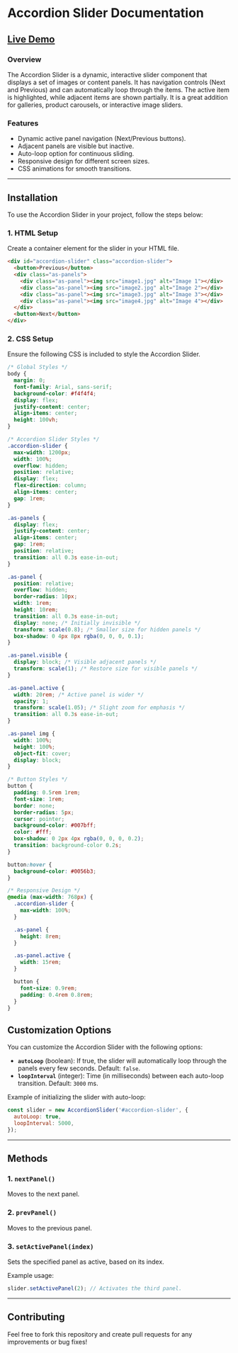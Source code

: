# **Accordion Slider Documentation**
## **[Live Demo](https://6793e4110a25d105b19c14a9--relaxed-faun-b5dec1.netlify.app/ 'Live Demo')**


### **Overview**
The Accordion Slider is a dynamic, interactive slider component that displays a set of images or content panels. It has navigation controls (Next and Previous) and can automatically loop through the items. The active item is highlighted, while adjacent items are shown partially. It is a great addition for galleries, product carousels, or interactive image sliders.

### **Features**
- Dynamic active panel navigation (Next/Previous buttons).
- Adjacent panels are visible but inactive.
- Auto-loop option for continuous sliding.
- Responsive design for different screen sizes.
- CSS animations for smooth transitions.

---

## **Installation**

To use the Accordion Slider in your project, follow the steps below:

### 1. **HTML Setup**
Create a container element for the slider in your HTML file.

```html
<div id="accordion-slider" class="accordion-slider">
  <button>Previous</button>
  <div class="as-panels">
    <div class="as-panel"><img src="image1.jpg" alt="Image 1"></div>
    <div class="as-panel"><img src="image2.jpg" alt="Image 2"></div>
    <div class="as-panel"><img src="image3.jpg" alt="Image 3"></div>
    <div class="as-panel"><img src="image4.jpg" alt="Image 4"></div>
  </div>
  <button>Next</button>
</div>
```

### 2. **CSS Setup**
Ensure the following CSS is included to style the Accordion Slider.

```css
/* Global Styles */
body {
  margin: 0;
  font-family: Arial, sans-serif;
  background-color: #f4f4f4;
  display: flex;
  justify-content: center;
  align-items: center;
  height: 100vh;
}

/* Accordion Slider Styles */
.accordion-slider {
  max-width: 1200px;
  width: 100%;
  overflow: hidden;
  position: relative;
  display: flex;
  flex-direction: column;
  align-items: center;
  gap: 1rem;
}

.as-panels {
  display: flex;
  justify-content: center;
  align-items: center;
  gap: 1rem;
  position: relative;
  transition: all 0.3s ease-in-out;
}

.as-panel {
  position: relative;
  overflow: hidden;
  border-radius: 10px;
  width: 1rem;
  height: 10rem;
  transition: all 0.3s ease-in-out;
  display: none; /* Initially invisible */
  transform: scale(0.8); /* Smaller size for hidden panels */
  box-shadow: 0 4px 8px rgba(0, 0, 0, 0.1);
}

.as-panel.visible {
  display: block; /* Visible adjacent panels */
  transform: scale(1); /* Restore size for visible panels */
}

.as-panel.active {
  width: 20rem; /* Active panel is wider */
  opacity: 1;
  transform: scale(1.05); /* Slight zoom for emphasis */
  transition: all 0.3s ease-in-out;
}

.as-panel img {
  width: 100%;
  height: 100%;
  object-fit: cover;
  display: block;
}

/* Button Styles */
button {
  padding: 0.5rem 1rem;
  font-size: 1rem;
  border: none;
  border-radius: 5px;
  cursor: pointer;
  background-color: #007bff;
  color: #fff;
  box-shadow: 0 2px 4px rgba(0, 0, 0, 0.2);
  transition: background-color 0.2s;
}

button:hover {
  background-color: #0056b3;
}

/* Responsive Design */
@media (max-width: 768px) {
  .accordion-slider {
    max-width: 100%;
  }

  .as-panel {
    height: 8rem;
  }

  .as-panel.active {
    width: 15rem;
  }

  button {
    font-size: 0.9rem;
    padding: 0.4rem 0.8rem;
  }
}
```

## **Customization Options**
You can customize the Accordion Slider with the following options:

- **`autoLoop`** (boolean): If true, the slider will automatically loop through the panels every few seconds. Default: `false`.
- **`loopInterval`** (integer): Time (in milliseconds) between each auto-loop transition. Default: `3000` ms.

Example of initializing the slider with auto-loop:
```javascript
const slider = new AccordionSlider('#accordion-slider', {
  autoLoop: true,
  loopInterval: 5000,
});
```

---

## **Methods**
### 1. `nextPanel()`
Moves to the next panel.

### 2. `prevPanel()`
Moves to the previous panel.

### 3. `setActivePanel(index)`
Sets the specified panel as active, based on its index.

Example usage:
```javascript
slider.setActivePanel(2); // Activates the third panel.
```

---

## **Contributing**
Feel free to fork this repository and create pull requests for any improvements or bug fixes!
